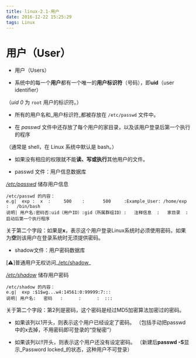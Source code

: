 ```yaml
---
title: linux-2.1-用户
date: 2016-12-22 15:25:29
tags: Linux
---
```


# 用户（User）

- 用户（Users）

- 系统中的每一个**用户**都有一个唯一的**用户标识符**（号码），即**uid**（user identifier）

（*uid 0* 为 `root` 用户的标识符。）

- 所有的用户名和_用户标识符_都被存放在 `/etc/passwd` 文件中。
  
- 在 _passwd_ 文件中还存放了每个用户的家目录，以及该用户登录后第一个执行的程序

（通常是 shell，在 Linux 系统中默认是 bash。）

- 如果没有相应的权限就不能**读、写或执行**其他用户的文件。

- passwd 文件：用户信息数据库

_<u>/etc/passwd</u>_ 储存用户信息

```
/etc/passwd 的内容：
e.g|  exp :  x  :     500    :       500     :Example_User:	/home/exp :   /bin/bash
说明| 用户名:密码否:uid（用户ID）:gid（所属群组ID）:   注释信息  :   家目录  :	启动后第一个执行程序

```

关于第二个字段：如果是**x**，表示这个用户登录Linux系统时必须使用密码，如果为**空**则该用户在登录系统时无须提供密码。

- shadow文件：用户密码数据库

\[⚠️\]普通用户无权访问_<u>/etc/shadow</u>_

_<u>/etc/shadow</u>_ 储存用户密码

```
/etc/shadow 的内容：
e.g|  exp :$1$wg...w4:14561:0:99999:7:::
说明| 用户名:   密码   :      :      :  :::

```

关于第二个字段：第2列是密码，这个密码是经过MD5加密算法加密过的密码。

* 如果该列以$1$开头，则表示这个用户已经设定了密码。
    （包括手动把passwd中的x去掉，不用密码即可登录的“空秘密”）
    
* 如果该列以!!开头，则表示这个用户还没有设定密码。
    （新建后**passwd -S**显示_Password locked_的状态，这种用户不可登录）
